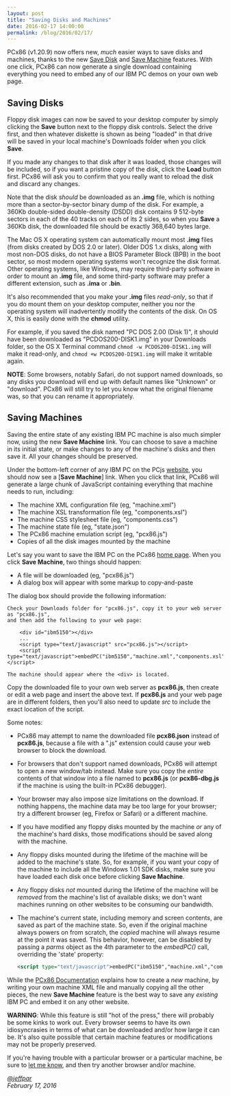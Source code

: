 ```yaml
---
layout: post
title: "Saving Disks and Machines"
date: 2016-02-17 14:00:00
permalink: /blog/2016/02/17/
---
```


PCx86 (v1.20.9) now offers new, *much* easier ways to save disks and machines, thanks to the new
[Save Disk](/blog/2016/02/17/#saving-disks) and [Save Machine](/blog/2016/02/17/#saving-machines) features.
With one click, PCx86 can now generate a single download containing everything you need to embed any of our
IBM PC demos on your own web page.

Saving Disks
---

Floppy disk images can now be saved to your desktop computer by simply clicking the **Save** button next
to the floppy disk controls.  Select the drive first, and then whatever diskette is shown as being "loaded"
in that drive will be saved in your local machine's Downloads folder when you click **Save**.

If you made any changes to that disk after it was loaded, those changes will be included, so if you want a pristine
copy of the disk, click the **Load** button first.  PCx86 will ask you to confirm that you really want to reload the
disk and discard any changes.

Note that the disk *should* be downloaded as an **.img** file, which is nothing more than a sector-by-sector binary
dump of the disk.  For example, a 360Kb double-sided double-density (DSDD) disk contains 9 512-byte sectors in each
of the 40 tracks on each of its 2 sides, so when you **Save** a 360Kb disk, the downloaded file should be exactly
368,640 bytes large.

The Mac OS X operating system can automatically mount most **.img** files (from disks created by DOS 2.0 or later).
Older DOS 1.x disks, along with most non-DOS disks, do not have a BIOS Parameter Block (BPB) in the boot sector, so
most modern operating systems won't recognize the disk format.  Other operating systems, like Windows, may require
third-party software in order to mount an **.img** file, and some third-party software may prefer a different extension,
such as **.ima** or **.bin**.

It's also recommended that you make your **.img** files *read-only*, so that if you do mount them on your desktop
computer, neither you nor the operating system will inadvertently modify the contents of the disk.  On OS X, this is
easily done with the **chmod** utility.

For example, if you saved the disk named "PC DOS 2.00 (Disk 1)", it should have been downloaded as "PCDOS200-DISK1.img"
in your Downloads folder, so the OS X Terminal command `chmod -w PCDOS200-DISK1.img` will make it read-only, and
`chmod +w PCDOS200-DISK1.img` will make it writable again.

**NOTE**: Some browsers, notably Safari, do not support named downloads, so any disks you download will end up
with default names like "Unknown" or "download".  PCx86 will still try to let you know what the original filename was,
so that you can rename it appropriately.

Saving Machines
---

Saving the entire state of any existing IBM PC machine is also much simpler now, using the new **Save Machine** link.
You can choose to save a machine in its initial state, or make changes to any of the machine's disks and then save it.
All your changes should be preserved.

Under the bottom-left corner of any IBM PC on the PCjs [website](/), you should now see a
[**Save Machine**] link.  When you click that link, PCx86 will generate a large chunk of JavaScript containing
everything that machine needs to run, including:

 * The machine XML configuration file (eg, "machine.xml")
 * The machine XSL transformation file (eg, "components.xsl")
 * The machine CSS stylesheet file (eg, "components.css")
 * The machine state file (eg, "state.json")
 * The PCx86 machine emulation script (eg, "pcx86.js")
 * Copies of all the disk images mounted by the machine

Let's say you want to save the IBM PC on the PCx86 [home page](/).  When you click **Save Machine**, two things should
happen:

 * A file will be downloaded (eg, "pcx86.js")
 * A dialog box will appear with some markup to copy-and-paste

The dialog box should provide the following information:

	Check your Downloads folder for "pcx86.js", copy it to your web server as "pcx86.js",
	and then add the following to your web page:

	    <div id="ibm5150"></div>
	    ...
	    <script type="text/javascript" src="pcx86.js"></script>
	    <script type="text/javascript">embedPC("ibm5150","machine.xml","components.xsl");</script>
	
	The machine should appear where the <div> is located.

Copy the downloaded file to your own web server as **pcx86.js**, then create or edit a web page and insert the above text.
If **pcx86.js** and your web page are in different folders, then you'll also need to update *src* to include the exact
location of the script.

Some notes:

 * PCx86 may attempt to name the downloaded file **pcx86.json** instead of **pcx86.js**, because a file with a ".js"
 extension could cause your web browser to block the download.
 
 * For browsers that don't support named downloads, PCx86 will attempt to open a new window/tab instead.  Make sure
 you copy the *entire* contents of that window into a file named to **pcx86.js** (or **pcx86-dbg.js** if the machine is
 using the built-in PCx86 debugger).
 
 * Your browser may also impose size limitations on the download.  If nothing happens, the machine data may be too
 large for your browser; try a different browser (eg, Firefox or Safari) or a different machine.

 * If you have modified any floppy disks mounted by the machine *or* any of the machine's hard disks, those
 modifications should be saved along with the machine.
 
 * Any floppy disks mounted during the lifetime of the machine will be added to the machine's state.  So, for example,
 if you want your copy of the machine to include all the Windows 1.01 SDK disks, make sure you have loaded each disk
 once before clicking **Save Machine**.
 
 * Any floppy disks *not* mounted during the lifetime of the machine will be *removed* from the machine's list of
 available disks; we don't want machines running on other websites to be consuming our bandwidth.

 * The machine's current state, including memory and screen contents, are saved as part of the machine state.
 So, even if the original machine always powers on from scratch, the *copied* machine will always resume at the point
 it was saved.  This behavior, however, can be disabled by passing a *parms* object as the 4th parameter to the
 *embedPC()* call, overriding the 'state' property:

	```xml
	<script type="text/javascript">embedPC("ibm5150","machine.xml","components.xsl","{state:null}");</script>
	```

While the [PCx86 Documentation](/docs/pcx86/) explains how to create a *new* machine, by writing your own machine
XML file and manually copying all the other pieces, the new **Save Machine** feature is the best way to save
any *existing* IBM PC and embed it on any other website.

**WARNING**: While this feature is still "hot of the press," there will probably be some kinks to work out.  Every
browser seems to have its own idiosyncrasies in terms of what can be downloaded and/or how large it can be.  It's
also quite possible that certain machine features or modifications may not be properly preserved.

If you're having trouble with a particular browser or a particular machine, be sure to
[let me know](mailto:Jeff@pcjs.org), and then try another browser and/or machine.

*[@jeffpar](https://jeffpar.com)*  
*February 17, 2016*
